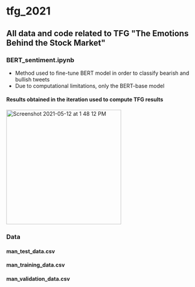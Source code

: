 # tfg_2021
## All data and code related to TFG "The Emotions Behind the Stock Market"

### BERT_sentiment.ipynb
* Method used to fine-tune BERT model in order to classify bearish and bullish tweets
* Due to computational limitations, only the BERT-base model 

#### Results obtained in the iteration used to compute TFG results
<img width="304" alt="Screenshot 2021-05-12 at 1 48 12 PM" src="https://user-images.githubusercontent.com/42964815/117970713-42c26800-b329-11eb-997a-24f80bda9bb0.png">

### Data
#### man_test_data.csv
#### man_training_data.csv
#### man_validation_data.csv
